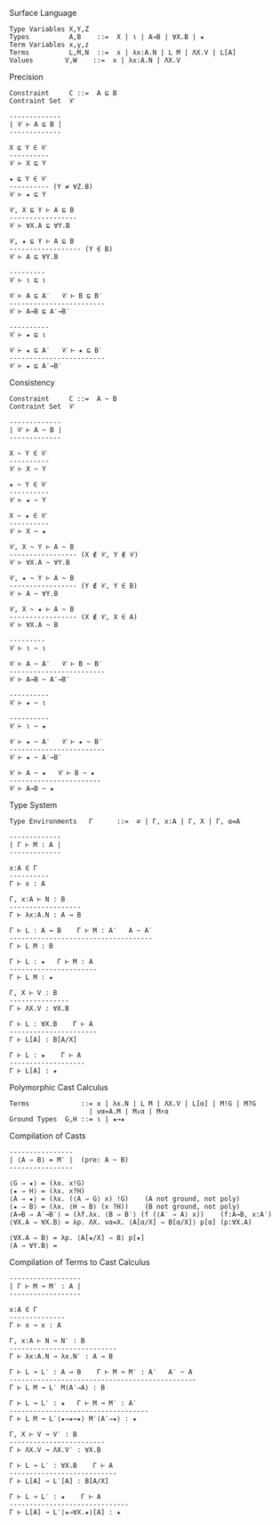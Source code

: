 Surface Language
    
    Type Variables X,Y,Z
    Types          A,B    ::=  X | ι | A→B | ∀X.B | ★
    Term Variables x,y,z
    Terms          L,M,N  ::=  x | λx:A.N | L M | ΛX.V | L[A]
    Values        V,W    ::=  x | λx:A.N | ΛX.V

Precision

    Constraint     C ::=  A ⊑ B
    Contraint Set  𝒞

    -------------
    | 𝒞 ⊢ A ⊑ B |
    -------------

    X ⊑ Y ∈ 𝒞
    ----------
    𝒞 ⊢ X ⊑ Y

    ★ ⊑ Y ∈ 𝒞
    ---------- (Y ≠ ∀Z.B)
    𝒞 ⊢ ★ ⊑ Y
    
    𝒞, X ⊑ Y ⊢ A ⊑ B
    -----------------
    𝒞 ⊢ ∀X.A ⊑ ∀Y.B

    𝒞, ★ ⊑ Y ⊢ A ⊑ B
    ------------------ (Y ∈ B)
    𝒞 ⊢ A ⊑ ∀Y.B

    ---------
    𝒞 ⊢ ι ⊑ ι

    𝒞 ⊢ A ⊑ A′   𝒞 ⊢ B ⊑ B′
    ------------------------
    𝒞 ⊢ A→B ⊑ A′→B′

    ----------
    𝒞 ⊢ ★ ⊑ ι

    𝒞 ⊢ ★ ⊑ A′   𝒞 ⊢ ★ ⊑ B′
    ------------------------
    𝒞 ⊢ ★ ⊑ A′→B′

Consistency

    Constraint     C ::=  A ~ B
    Contraint Set  𝒞

    -------------
    | 𝒞 ⊢ A ~ B |
    -------------

    X ~ Y ∈ 𝒞
    ----------
    𝒞 ⊢ X ~ Y

    ★ ~ Y ∈ 𝒞
    ----------
    𝒞 ⊢ ★ ~ Y

    X ~ ★ ∈ 𝒞
    ----------
    𝒞 ⊢ X ~ ★

    𝒞, X ~ Y ⊢ A ~ B
    ----------------- (X ∉ 𝒞, Y ∉ 𝒞)
    𝒞 ⊢ ∀X.A ~ ∀Y.B

    𝒞, ★ ~ Y ⊢ A ~ B
    ----------------- (Y ∉ 𝒞, Y ∈ B)
    𝒞 ⊢ A ~ ∀Y.B

    𝒞, X ~ ★ ⊢ A ~ B
    ----------------- (X ∉ 𝒞, X ∈ A)
    𝒞 ⊢ ∀X.A ~ B

    ---------
    𝒞 ⊢ ι ~ ι

    𝒞 ⊢ A ~ A′   𝒞 ⊢ B ~ B′
    ------------------------
    𝒞 ⊢ A→B ~ A′→B′

    ----------
    𝒞 ⊢ ★ ~ ι

    ----------
    𝒞 ⊢ ι ~ ★

    𝒞 ⊢ ★ ~ A′   𝒞 ⊢ ★ ~ B′
    ------------------------
    𝒞 ⊢ ★ ~ A′→B′

    𝒞 ⊢ A ~ ★   𝒞 ⊢ B ~ ★
    -----------------------
    𝒞 ⊢ A→B ~ ★

Type System

    Type Environments   Γ      ::=  ∅ | Γ, x:A | Γ, X | Γ, α=A

    -------------
    | Γ ⊢ M : A |
    -------------
	
    x:A ∈ Γ
    ----------
    Γ ⊢ x : A

    Γ, x:A ⊢ N : B
    ------------------
    Γ ⊢ λx:A.N : A → B

    Γ ⊢ L : A → B    Γ ⊢ M : A′   A ~ A′
    ------------------------------------
    Γ ⊢ L M : B

    Γ ⊢ L : ★   Γ ⊢ M : A
    ----------------------
    Γ ⊢ L M : ★

    Γ, X ⊢ V : B
    ---------------
    Γ ⊢ ΛX.V : ∀X.B

    Γ ⊢ L : ∀X.B    Γ ⊢ A
    ----------------------
    Γ ⊢ L[A] : B[A/X]

    Γ ⊢ L : ★    Γ ⊢ A
    -------------------
    Γ ⊢ L[A] : ★


Polymorphic Cast Calculus

    Terms             ::= x | λx.N | L M | ΛX.V | L[α] | M!G | M?G
	                    | να=A.M | M↓α | M↑α
	Ground Types  G,H ::= ι | ★→★

Compilation of Casts

    ----------------
    | ⟨A ⇒ B⟩ = M′ |  (pre: A ~ B)
    ----------------
    
    ⟨G ⇒ ★⟩ = (λx. x!G)
    ⟨★ ⇒ H⟩ = (λx. x?H)
    ⟨A ⇒ ★⟩ = (λx. (⟨A ⇒ G⟩ x) !G)    (A not ground, not poly)
    ⟨★ ⇒ B⟩ = (λx. ⟨H ⇒ B⟩ (x ?H))    (B not ground, not poly)
	⟨A→B ⇒ A′→B′⟩ = (λf.λx. ⟨B ⇒ B′⟩ (f (⟨A′ ⇒ A⟩ x))    (f:A→B, x:A′)
	⟨∀X.A ⇒ ∀X.B⟩ = λp. ΛX. να=X. ⟨A[α/X] ⇒ B[α/X]⟩ p[α] (p:∀X.A)
	
    ⟨∀X.A ⇒ B⟩ = λp. ⟨A[★/X] ⇒ B⟩ p[★]
	⟨A ⇒ ∀Y.B⟩ = 


Compilation of Terms to Cast Calculus

    ------------------
    | Γ ⊢ M ↝ M′ : A |
    ------------------

    x:A ∈ Γ
    --------------
    Γ ⊢ x ↝ x : A

    Γ, x:A ⊢ N ↝ N′ : B
    ---------------------------
    Γ ⊢ λx:A.N ↝ λx.N′ : A → B

    Γ ⊢ L ↝ L′ : A → B    Γ ⊢ M ↝ M′ : A′   A′ ~ A
    -----------------------------------------------
    Γ ⊢ L M ↝ L′ M⟨A′⇒A⟩ : B

    Γ ⊢ L ↝ L′ : ★   Γ ⊢ M ↝ M′ : A′
    -----------------------------------
    Γ ⊢ L M ↝ L′⟨★⇒★→★⟩ M′⟨A′⇒★⟩ : ★

    Γ, X ⊢ V ↝ V′ : B
    ------------------------
    Γ ⊢ ΛX.V ↝ ΛX.V′ : ∀X.B

    Γ ⊢ L ↝ L′ : ∀X.B    Γ ⊢ A
    ---------------------------
    Γ ⊢ L[A] ↝ L′[A] : B[A/X]

    Γ ⊢ L ↝ L′ : ★    Γ ⊢ A
    ------------------------------
    Γ ⊢ L[A] ↝ L′⟨★⇒∀X.★⟩[A] : ★
   
